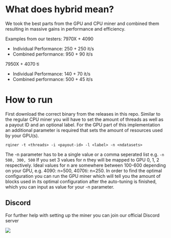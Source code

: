 # What does hybrid mean?

We took the best parts from the GPU and CPU miner and combined them resulting in massive gains in performance and efficiency.

Examples from our testers:
7970X + 4090
- Individual Performance: 250 + 250 it/s
- Combined performance: 950 + 90 it/s

7950X + 4070 ti
- Individual Performance: 140 + 70 it/s
- Combined performance: 500 + 45 it/s

# How to run

First download the correct binary from the releases in this repo.
Similar to the regular CPU miner you will have to set the amount of threads as well as a payout ID and an optional label. For the GPU part of this implementation an additional parameter is required that sets the amount of resources used by your GPU(s).

`rqiner -t <threads> -i <payout-id> -l <label> -n <ndatasets>`

The -n parameter has to be a single value or a comma seperated list e.g.
`-n 500, 300, 500`
If you set 3 values for n they will be mapped to GPU 0, 1, 2 respectively. Ideal values for n are somewhere between 100-600 depending on your GPU, e.g. 4090: n=500, 4070ti: n=250. In order to find the optimal configuration you can run the GPU miner which will tell you the amount of blocks used in its optimal configuration after the auto-tuning is finished, which you can input as value for your -n parameter.

## Discord

For further help with setting up the miner you can join our official Discord server

[![](https://img.shields.io/discord/1179806757204267090?color=5865F2&logo=Discord&style=flat-square)](https://discord.gg/zTrdShyQu2)
